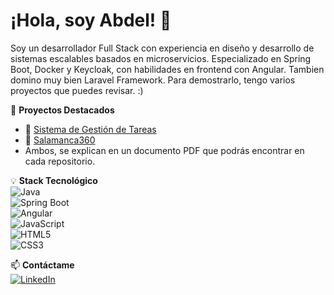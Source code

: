 # ¡Hola, soy Abdel! 👋  

Soy un desarrollador Full Stack con experiencia en diseño y desarrollo de sistemas escalables basados en microservicios. Especializado en Spring Boot, Docker y Keycloak, con habilidades en frontend con Angular. 
Tambien domino muy bien Laravel Framework. Para demostrarlo, tengo varios proyectos que puedes revisar. :)

📌 **Proyectos Destacados**  
- 🔹 [Sistema de Gestión de Tareas](https://github.com/abdel-1234/Sistema-Gestion-Tareas)  
- 🔹 [Salamanca360](https://github.com/Abdel-1234/Salamanca360)
- Ambos, se explican en un documento PDF que podrás encontrar en cada repositorio.

💡 **Stack Tecnológico**  
![Java](https://img.shields.io/badge/Java-ED8B00?style=for-the-badge&logo=openjdk&logoColor=white)  
![Spring Boot](https://img.shields.io/badge/Spring%20Boot-6DB33F?style=for-the-badge&logo=spring&logoColor=white)  
![Angular](https://img.shields.io/badge/Angular-DD0031?style=for-the-badge&logo=angular&logoColor=white)  
![JavaScript](https://img.shields.io/badge/JavaScript-F7DF1E?style=for-the-badge&logo=javascript&logoColor=black)  
![HTML5](https://img.shields.io/badge/HTML5-E34F26?style=for-the-badge&logo=html5&logoColor=white)  
![CSS3](https://img.shields.io/badge/CSS3-1572B6?style=for-the-badge&logo=css3&logoColor=white)  

📫 **Contáctame**  
[![LinkedIn](https://img.shields.io/badge/LinkedIn-0077B5?style=for-the-badge&logo=linkedin&logoColor=white)](linkedin.com/in/abdessamad-oubrahim-akkouh-605050311)
